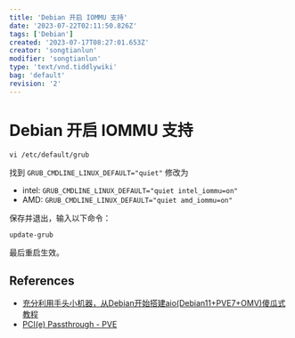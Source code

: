 ```yaml
---
title: 'Debian 开启 IOMMU 支持'
date: '2023-07-22T02:11:50.826Z'
tags: ['Debian']
created: '2023-07-17T08:27:01.653Z'
creator: 'songtianlun'
modifier: 'songtianlun'
type: 'text/vnd.tiddlywiki'
bag: 'default'
revision: '2'
---
```


<!-- Exported from TiddlyWiki at 12:19, 19th 八月 2023 -->

# Debian 开启 IOMMU 支持

```
vi /etc/default/grub
```

找到 `GRUB_CMDLINE_LINUX_DEFAULT="quiet"` 修改为

* intel: `GRUB_CMDLINE_LINUX_DEFAULT="quiet intel_iommu=on"`
* AMD: `GRUB_CMDLINE_LINUX_DEFAULT="quiet amd_iommu=on"`

保存并退出，输入以下命令：

```
update-grub
```

最后重启生效。

## References

* [充分利用手头小机器，从Debian开始搭建aio(Debian11+PVE7+OMV)傻瓜式教程](https://post.smzdm.com/p/a5d30l8x/)
* [PCI(e) Passthrough - PVE](https://pve.proxmox.com/wiki/PCI(e)_Passthrough)